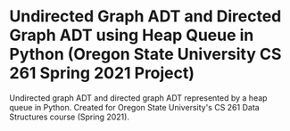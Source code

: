 # Undirected Graph ADT and Directed Graph ADT using Heap Queue in Python (Oregon State University CS 261 Spring 2021 Project)
Undirected graph ADT and directed graph ADT represented by a heap queue in Python. Created for Oregon State University's CS 261 Data Structures course (Spring 2021).
